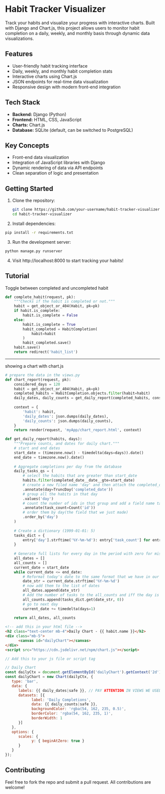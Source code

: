 # Habit Tracker Visualizer

Track your habits and visualize your progress with interactive charts. Built with Django and Chart.js, this project allows users to monitor habit completion on a daily, weekly, and monthly basis through dynamic data visualizations.

## Features

- User-friendly habit tracking interface
- Daily, weekly, and monthly habit completion stats
- Interactive charts using Chart.js
- JSON endpoints for real-time data visualization
- Responsive design with modern front-end integration

## Tech Stack

- **Backend:** Django (Python)
- **Frontend:** HTML, CSS, JavaScript
- **Charts:** Chart.js
- **Database:** SQLite (default, can be switched to PostgreSQL)

## Key Concepts

- Front-end data visualization
- Integration of JavaScript libraries with Django
- Dynamic rendering of data via API endpoints
- Clean separation of logic and presentation

## Getting Started

1. Clone the repository:
   ```bash
   git clone https://github.com/your-username/habit-tracker-visualizer.git
   cd habit-tracker-visualizer

2. Install dependencies:
```bash
pip install -r requirements.txt
```

3. Run the development server:
```bash
python manage.py runserver
```

4. Visit http://localhost:8000 to start tracking your habits!


## Tutorial
Toggle between completed and uncompleted habit
```python
def complete_habit(request, pk):
    """Checks if the habit is completed or not."""
    habit = get_object_or_404(Habit, pk=pk)
    if habit.is_complete:
        habit.is_complete = False
    else:
        habit.is_complete = True
        habit_completed = HabitCompletion(
            habit=habit
        )
        habit_completed.save()
    habit.save()
    return redirect('habit_list')
```
---

showing a chart with chart.js
```python
# prepare the data in the views.py
def chart_report(request, pk):
    considered_days = 120
    habit = get_object_or_404(Habit, pk=pk)
    completed_habits = HabitCompletion.objects.filter(habit=habit)
    daily_dates, daily_counts = get_daily_report(completed_habits, considered_days)
    
    context = {
        'habit': habit,
        'daily_dates': json.dumps(daily_dates),
        'daily_counts': json.dumps(daily_counts),     
    }
    return render(request, 'myApp/chart_report.html', context)

def get_daily_report(habits, days):
    """Prepare counts, and dates for daily chart."""
    # start and end dates 
    start_date = (timezone.now() - timedelta(days=days)).date()
    end_date = timezone.now().date()
    
    # Aggregate completions per day from the database
    daily_tasks_qs = (
        # select the habits that are greater than start_date
        habits.filter(completed_date__date__gte=start_date)
        # create a new filed name 'day' and then attach the completed_date to it
        .annotate(day=TruncDay('completed_date'))
        # group all the habits in that day
        .values('day')
        # count the number of ids in that group and add a field name task_count and attach that number to it
        .annotate(task_count=Count('id'))
        # order them by day(the field that we just made)
        .order_by('day')
    )
    
    # Create a dictionary (1999-01-01: 5)
    tasks_dict = {
        entry['day'].strftime('%Y-%m-%d'): entry['task_count'] for entry in daily_tasks_qs
    }
    
    # Generate full lists for every day in the period with zero for missing days
    all_dates = []
    all_counts = []
    current_date = start_date
    while current_date <= end_date:
        # Reformat today's date to the same format that we have in our tasks_dict dictionairy
        date_str = current_date.strftime('%Y-%m-%d')
        # now add them to the list of dates
        all_dates.append(date_str)
        # Add the number of tasks to the all_counts and iff the day is missing in tasks_dict, default to 0
        all_counts.append(tasks_dict.get(date_str, 0))
        # go to next day
        current_date += timedelta(days=1)
    
    return all_dates, all_counts
```

```html
<!-- add this in your html file -->
<h2 class="text-center mb-4">Daily Chart - {{ habit.name }}</h2>
<div class="mb-5">
      <canvas id="dailyChart"></canvas>
</div>
<script src="https://cdn.jsdelivr.net/npm/chart.js"></script>
```

```js
// Add this to your js file or script tag

// Daily Chart
const dailyCtx = document.getElementById('dailyChart').getContext('2d');
const dailyChart = new Chart(dailyCtx, {
   type: 'bar',
   data: {
      labels: {{ daily_dates|safe }}, // PAY ATTENTION IN VIEWS WE USED JSON.DUMP AND IN HERE SAFE FUILTER SO MAKE THE DATA READABLE FOR JS.
      datasets: [{
            label: 'Daily Completions',
            data: {{ daily_counts|safe }},
            backgroundColor: 'rgba(54, 162, 235, 0.5)',
            borderColor: 'rgba(54, 162, 235, 1)',
            borderWidth: 1
      }]
   },
   options: {
      scales: {
            y: { beginAtZero: true }
      }
   }
});
```



## Contributing
Feel free to fork the repo and submit a pull request. All contributions are welcome!